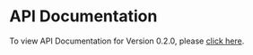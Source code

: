 # API Documentation
To view API Documentation for Version 0.2.0, please [click here](https://rawgit.com/appson/identity-public/master/v0.2.0/APISpecification/content/index.htm).
